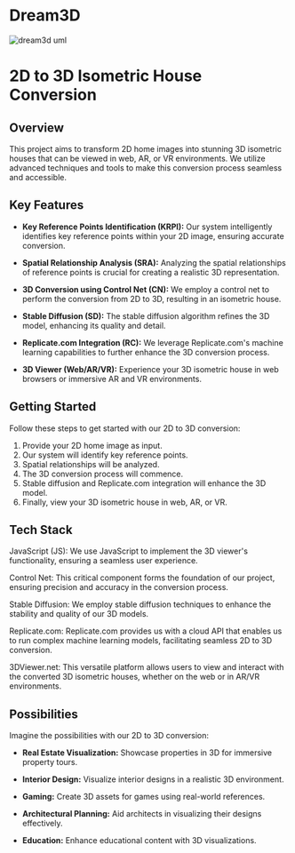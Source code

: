 # Dream3D

![dream3d uml](https://github.com/SuhasOne/Dream3D/assets/91456565/300aaa2f-36cc-4926-b4f8-42040a2f3dd4)
# 2D to 3D Isometric House Conversion


## Overview

This project aims to transform 2D home images into stunning 3D isometric houses that can be viewed in web, AR, or VR environments. We utilize advanced techniques and tools to make this conversion process seamless and accessible.

## Key Features

- **Key Reference Points Identification (KRPI):** Our system intelligently identifies key reference points within your 2D image, ensuring accurate conversion.

- **Spatial Relationship Analysis (SRA):** Analyzing the spatial relationships of reference points is crucial for creating a realistic 3D representation.

- **3D Conversion using Control Net (CN):** We employ a control net to perform the conversion from 2D to 3D, resulting in an isometric house.

- **Stable Diffusion (SD):** The stable diffusion algorithm refines the 3D model, enhancing its quality and detail.

- **Replicate.com Integration (RC):** We leverage Replicate.com's machine learning capabilities to further enhance the 3D conversion process.

- **3D Viewer (Web/AR/VR):** Experience your 3D isometric house in web browsers or immersive AR and VR environments.

## Getting Started

Follow these steps to get started with our 2D to 3D conversion:

1. Provide your 2D home image as input.
2. Our system will identify key reference points.
3. Spatial relationships will be analyzed.
4. The 3D conversion process will commence.
5. Stable diffusion and Replicate.com integration will enhance the 3D model.
6. Finally, view your 3D isometric house in web, AR, or VR.

## Tech Stack

JavaScript (JS): We use JavaScript to implement the 3D viewer's functionality, ensuring a seamless user experience.

Control Net: This critical component forms the foundation of our project, ensuring precision and accuracy in the conversion process.

Stable Diffusion: We employ stable diffusion techniques to enhance the stability and quality of our 3D models.

Replicate.com: Replicate.com provides us with a cloud API that enables us to run complex machine learning models, facilitating seamless 2D to 3D conversion.

3DViewer.net: This versatile platform allows users to view and interact with the converted 3D isometric houses, whether on the web or in AR/VR environments.
## Possibilities

Imagine the possibilities with our 2D to 3D conversion:

- **Real Estate Visualization:** Showcase properties in 3D for immersive property tours.

- **Interior Design:** Visualize interior designs in a realistic 3D environment.

- **Gaming:** Create 3D assets for games using real-world references.

- **Architectural Planning:** Aid architects in visualizing their designs effectively.

- **Education:** Enhance educational content with 3D visualizations.


